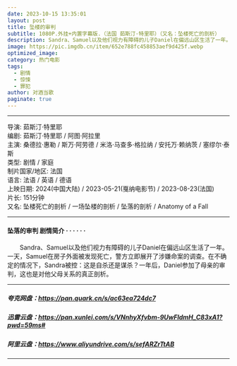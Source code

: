 ```yaml
---
date: 2023-10-15 13:35:01
layout: post
title: 坠楼的审判
subtitle: 1080P.外挂+内置字幕版.（法国 茹斯汀·特里耶）（又名：坠楼死亡的剖析）
description: Sandra、Samuel以及他们视力有障碍的儿子Daniel在偏远山区生活了一年。一天，Samuel在房子外面被发现死亡，警方立即展开了涉嫌命案的调查。在不确定的情况下，Sandra被控：这是自 杀还是谋杀...
image: https://pic.imgdb.cn/item/652e788fc458853aef9d425f.webp 
optimized_image: 
category: 热门电影
tags:
  - 剧情
  - 惊悚
  - 罪犯
author: 对酒当歌
paginate: true
---
```


---

导演: 茹斯汀·特里耶  
编剧: 茹斯汀·特里耶 / 阿图·阿拉里  
主演: 桑德拉·惠勒 / 斯万·阿劳德 / 米洛·马查多·格拉纳 / 安托万·赖纳茨 / 塞缪尔·泰斯  
类型: 剧情 / 家庭  
制片国家/地区: 法国  
语言: 法语 / 英语 / 德语  
上映日期: 2024(中国大陆) / 2023-05-21(戛纳电影节) / 2023-08-23(法国)  
片长: 151分钟  
又名: 坠楼死亡的剖析 / 一场坠楼的剖析 / 坠落的剖析 / Anatomy of a Fall  ​​​

---

#### 坠落的审判 剧情简介 · · · · · ·

　　Sandra、Samuel以及他们视力有障碍的儿子Daniel在偏远山区生活了一年。一天，Samuel在房子外面被发现死亡，警方立即展开了涉嫌命案的调查。在不确定的情况下，Sandra被控：这是自杀还是谋杀？一年后，Daniel参加了母亲的审判，这也是对他父母关系的真正剖析。

---

##### 夸克网盘：<https://pan.quark.cn/s/ac63ea724dc7>

##### 迅雷云盘：<https://pan.xunlei.com/s/VNnhyXfvbm-9UwFldmH_C83xA1?pwd=59ms#>

##### 阿里云盘：<https://www.aliyundrive.com/s/sefARZrTtAB>

---
